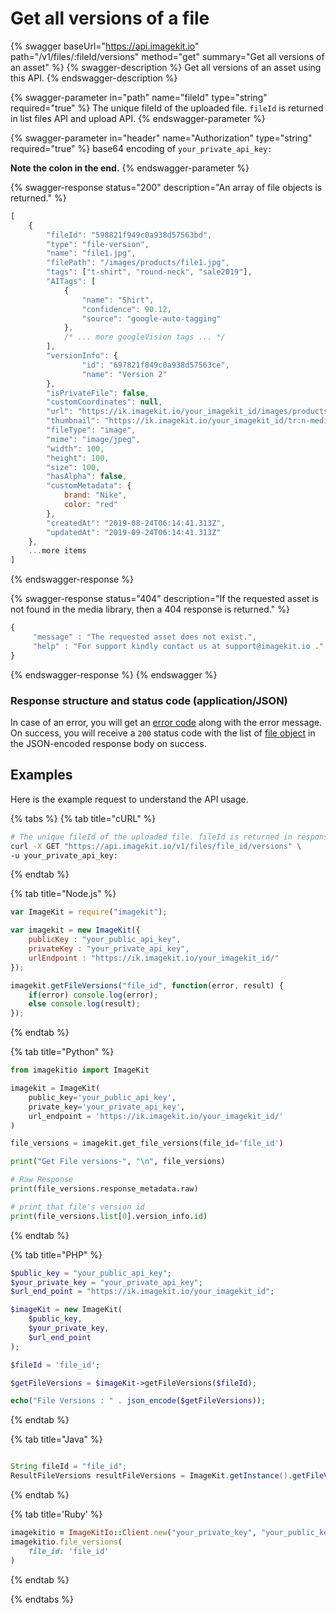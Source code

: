 # Get all versions of a file

{% swagger baseUrl="https://api.imagekit.io" path="/v1/files/:fileId/versions" method="get" summary="Get all versions of an asset" %}
{% swagger-description %}
Get all versions of an asset using this API.
{% endswagger-description %}

{% swagger-parameter in="path" name="fileId" type="string" required="true" %}
The unique fileId of the uploaded file. `fileId` is returned in list files API and upload API.
{% endswagger-parameter %}

{% swagger-parameter in="header" name="Authorization" type="string" required="true" %}
base64 encoding of `your_private_api_key:`

**Note the colon in the end.**
{% endswagger-parameter %}

{% swagger-response status="200" description="An array of file objects is returned." %}
```javascript
[
    {
        "fileId": "598821f949c0a938d57563bd",
        "type": "file-version",
        "name": "file1.jpg",
        "filePath": "/images/products/file1.jpg",
        "tags": ["t-shirt", "round-neck", "sale2019"],
        "AITags": [
            {
                "name": "Shirt",
                "confidence": 90.12,
                "source": "google-auto-tagging"
            },
            /* ... more googleVision tags ... */
        ],
        "versionInfo": {
                "id": "697821f849c0a938d57563ce",
                "name": "Version 2"
        },
        "isPrivateFile": false,
        "customCoordinates": null,
        "url": "https://ik.imagekit.io/your_imagekit_id/images/products/file1.jpg?ik-obj-version=bREnN9Z5VQQ5OOZCSvaXcO9SW.su4QLu",
        "thumbnail": "https://ik.imagekit.io/your_imagekit_id/tr:n-media_library_thumbnail/images/products/file1.jpg?ik-obj-version=bREnN9Z5VQQ5OOZCSvaXcO9SW.su4QLu",
        "fileType": "image",
        "mime": "image/jpeg",
        "width": 100,
        "height": 100,
        "size": 100,
        "hasAlpha": false,
        "customMetadata": {
            brand: "Nike",
            color: "red"
        },
        "createdAt": "2019-08-24T06:14:41.313Z",
        "updatedAt": "2019-09-24T06:14:41.313Z"
    },
    ...more items
]
```
{% endswagger-response %}

{% swagger-response status="404" description="If the requested asset is not found in the media library, then a 404 response is returned." %}
```javascript
{
     "message" : "The requested asset does not exist.",
     "help" : "For support kindly contact us at support@imagekit.io ."
}
```
{% endswagger-response %}
{% endswagger %}

### Response structure and status code (application/JSON)

In case of an error, you will get an [error code](../api-introduction/#error-codes) along with the error message. On success, you will receive a `200` status code with the list of [file object](./#file-object-structure) in the JSON-encoded response body on success.

## Examples

Here is the example request to understand the API usage.

{% tabs %}
{% tab title="cURL" %}
```bash
# The unique fileId of the uploaded file. fileId is returned in response of list files API and upload API.
curl -X GET "https://api.imagekit.io/v1/files/file_id/versions" \
-u your_private_api_key:
```
{% endtab %}

{% tab title="Node.js" %}
```javascript
var ImageKit = require("imagekit");

var imagekit = new ImageKit({
    publicKey : "your_public_api_key",
    privateKey : "your_private_api_key",
    urlEndpoint : "https://ik.imagekit.io/your_imagekit_id/"
});

imagekit.getFileVersions("file_id", function(error, result) {
    if(error) console.log(error);
    else console.log(result);
});
```
{% endtab %}

{% tab title="Python" %}
```python
from imagekitio import ImageKit

imagekit = ImageKit(
    public_key='your_public_api_key',
    private_key='your_private_api_key',
    url_endpoint = 'https://ik.imagekit.io/your_imagekit_id/'
)

file_versions = imagekit.get_file_versions(file_id='file_id')

print("Get File versions-", "\n", file_versions)

# Raw Response
print(file_versions.response_metadata.raw)

# print that file's version id
print(file_versions.list[0].version_info.id)
```
{% endtab %}

{% tab title="PHP" %}
```php
$public_key = "your_public_api_key";
$your_private_key = "your_private_api_key";
$url_end_point = "https://ik.imagekit.io/your_imagekit_id";

$imageKit = new ImageKit(
    $public_key,
    $your_private_key,
    $url_end_point
);

$fileId = 'file_id';

$getFileVersions = $imageKit->getFileVersions($fileId);

echo("File Versions : " . json_encode($getFileVersions));
```
{% endtab %}

{% tab title="Java" %}
```java

String fileId = "file_id";
ResultFileVersions resultFileVersions = ImageKit.getInstance().getFileVersions(fileId);

```
{% endtab %}

{% tab title='Ruby' %}
```ruby
imagekitio = ImageKitIo::Client.new("your_private_key", "your_public_key", "your_url_endpoint")
imagekitio.file_versions(
    file_id: 'file_id'
)
```
{% endtab %}

{% endtabs %}
